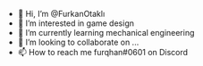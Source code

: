 - 👋 Hi, I’m @FurkanOtaklı
- 👀 I’m interested in game design
- 🌱 I’m currently learning mechanical engineering
- 💞️ I’m looking to collaborate on ...
- 📫 How to reach me  furqhan#0601 on Discord
<!---
OTAKLIfurkan/OTAKLIfurkan is a ✨ special ✨ repository because its `README.md` (this file) appears on your GitHub profile.
You can click the Preview link to take a look at your changes.
--->

